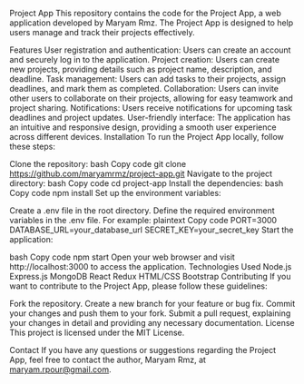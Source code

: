 Project App
This repository contains the code for the Project App, a web application developed by Maryam Rmz. The Project App is designed to help users manage and track their projects effectively.

Features
User registration and authentication: Users can create an account and securely log in to the application.
Project creation: Users can create new projects, providing details such as project name, description, and deadline.
Task management: Users can add tasks to their projects, assign deadlines, and mark them as completed.
Collaboration: Users can invite other users to collaborate on their projects, allowing for easy teamwork and project sharing.
Notifications: Users receive notifications for upcoming task deadlines and project updates.
User-friendly interface: The application has an intuitive and responsive design, providing a smooth user experience across different devices.
Installation
To run the Project App locally, follow these steps:

Clone the repository:
bash
Copy code
git clone https://github.com/maryamrmz/project-app.git
Navigate to the project directory:
bash
Copy code
cd project-app
Install the dependencies:
bash
Copy code
npm install
Set up the environment variables:

Create a .env file in the root directory.
Define the required environment variables in the .env file. For example:
plaintext
Copy code
PORT=3000
DATABASE_URL=your_database_url
SECRET_KEY=your_secret_key
Start the application:

bash
Copy code
npm start
Open your web browser and visit http://localhost:3000 to access the application.
Technologies Used
Node.js
Express.js
MongoDB
React
Redux
HTML/CSS
Bootstrap
Contributing
If you want to contribute to the Project App, please follow these guidelines:

Fork the repository.
Create a new branch for your feature or bug fix.
Commit your changes and push them to your fork.
Submit a pull request, explaining your changes in detail and providing any necessary documentation.
License
This project is licensed under the MIT License.

Contact
If you have any questions or suggestions regarding the Project App, feel free to contact the author, Maryam Rmz, at maryam.rpour@gmail.com.
